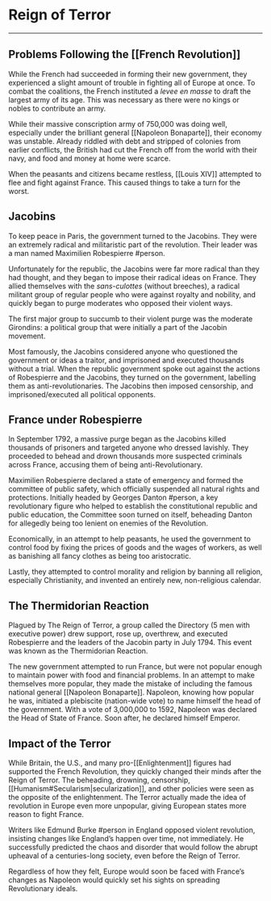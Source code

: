 # Reign of Terror
---

## Problems Following the [[French Revolution]]
While the French had succeeded in forming their new government, they experienced a slight amount of trouble in fighting all of Europe at once. To combat the coalitions, the French instituted a *levee en masse* to draft the largest army of its age. This was necessary as there were no kings or nobles to contribute an army.

While their massive conscription army of 750,000 was doing well, especially under the brilliant general [[Napoleon Bonaparte]], their economy was unstable. Already riddled with debt and stripped of colonies from earlier conflicts, the British had cut the French off from the world with their navy, and food and money at home were scarce.

When the peasants and citizens became restless, [[Louis XIV]] attempted to flee and fight against France. This caused things to take a turn for the worst.

## Jacobins
To keep peace in Paris, the government turned to the Jacobins. They were an extremely radical and militaristic part of the revolution. Their leader was a man named Maximilien Robespierre #person.

Unfortunately for the republic, the Jacobins were far more radical than they had thought, and they began to impose their radical ideas on France. They allied themselves with the *sans-culottes* (without breeches), a radical militant group of regular people who were against royalty and nobility, and quickly began to purge moderates who opposed their violent ways.

The first major group to succumb to their violent purge was the moderate Girondins: a political group that were initially a part of the Jacobin movement.

Most famously, the Jacobins considered anyone who questioned the government or ideas a traitor, and imprisoned and executed thousands without a trial. When the republic government spoke out against the actions of Robespierre and the Jacobins, they turned on the government, labelling them as anti-revolutionaries. The Jacobins then imposed censorship, and imprisoned/executed all political opponents.

## France under Robespierre
In September 1792, a massive purge began as the Jacobins killed thousands of prisoners and targeted anyone who dressed lavishly. They proceeded to behead and drown thousands more suspected criminals across France, accusing them of being anti-Revolutionary.

Maximilien Robespierre declared a state of emergency and formed the committee of public safety, which officially suspended all natural rights and protections. Initially headed by Georges Danton #person, a key revolutionary figure who helped to establish the constitutional republic and public education, the Committee soon turned on itself, beheading Danton for allegedly being too lenient on enemies of the Revolution.

Economically, in an attempt to help peasants, he used the government to control food by fixing the prices of goods and the wages of workers, as well as banishing all fancy clothes as being too aristocratic.

Lastly, they attempted to control morality and religion by banning all religion, especially Christianity, and invented an entirely new, non-religious calendar.

## The Thermidorian Reaction
Plagued by The Reign of Terror, a group called the Directory (5 men with executive power) drew support, rose up, overthrew, and executed Robespierre and the leaders of the Jacobin party in July 1794. This event was known as the Thermidorian Reaction.

The new government attempted to run France, but were not popular enough to maintain power with food and financial problems. In an attempt to make themselves more popular, they made the mistake of including the famous national general [[Napoleon Bonaparte]]. Napoleon, knowing how popular he was, initiated a plebiscite (nation-wide vote) to name himself the head of the government. With a vote of 3,000,000 to 1592, Napoleon was declared the Head of State of France. Soon after, he declared himself Emperor.

## Impact of the Terror
While Britain, the U.S., and many pro-[[Enlightenment]] figures had supported the French Revolution, they quickly changed their minds after the Reign of Terror. The beheading, drowning, censorship, [[Humanism#Secularism|secularization]], and other policies were seen as the opposite of the enlightenment. The Terror actually made the idea of revolution in Europe even more unpopular, giving European states more reason to fight France.

Writers like Edmund Burke #person in England opposed violent revolution, insisting changes like England’s happen over time, not immediately. He successfully predicted the chaos and disorder that would follow the abrupt upheaval of a centuries-long society, even before the Reign of Terror.

Regardless of how they felt, Europe would soon be faced with France’s changes as Napoleon would quickly set his sights on spreading Revolutionary ideals.